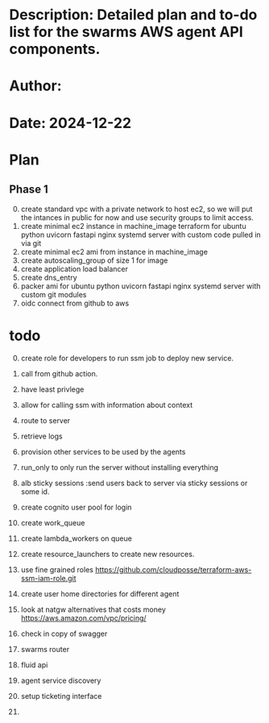 # Description: Detailed plan and to-do list for the swarms AWS agent API components.
# Author: <Your Name>
# Date: 2024-12-22

# Plan
## Phase 1

0. create standard vpc with a private network to host ec2, 
so we will put the intances in public for now and use security groups to limit access.
1. create minimal ec2 instance in machine_image
terraform  for ubuntu python uvicorn fastapi nginx systemd server with custom code pulled in via git
2. create minimal ec2 ami from instance in machine_image
3. create autoscaling_group of size 1 for image
4. create application load balancer
5. create dns_entry
6. packer ami for ubuntu python uvicorn fastapi nginx systemd server with custom git modules
7. oidc connect from github to aws

# todo 

0. create role for developers to run ssm job
to deploy new service.
1. call from github action.
2. have least privlege
3. allow for calling ssm with information about context
4. route to server
5. retrieve logs
6. provision other services to be used by the agents

0. run_only to only run the server without installing everything
1.  alb sticky sessions :send users back to server via sticky sessions or some id.
2. create cognito user pool for login
4. create work_queue
5. create lambda_workers on queue
6. create resource_launchers to create new resources.
7. use fine grained roles
https://github.com/cloudposse/terraform-aws-ssm-iam-role.git
8. create user home directories for different agent
9. look at  natgw alternatives
that costs money https://aws.amazon.com/vpc/pricing/
10. check in copy of swagger

11. swarms router
12. fluid api
13. agent service discovery
14. setup ticketing interface
15. 
